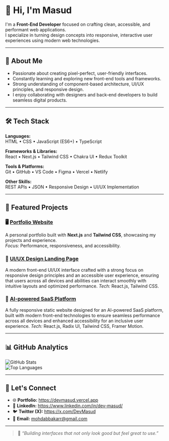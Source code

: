 # 👋 Hi, I'm Masud

I'm a **Front-End Developer** focused on crafting clean, accessible, and performant web applications.  
I specialize in turning design concepts into responsive, interactive user experiences using modern web technologies.

---

## 🧩 About Me

- Passionate about creating pixel-perfect, user-friendly interfaces.  
- Constantly learning and exploring new front-end tools and frameworks.  
- Strong understanding of component-based architecture, UI/UX principles, and responsive design.  
- I enjoy collaborating with designers and back-end developers to build seamless digital products.  

---

## 🛠️ Tech Stack

**Languages:**  
HTML • CSS • JavaScript (ES6+) • TypeScript  

**Frameworks & Libraries:**  
React • Next.js • Tailwind CSS • Chakra UI • Redux Toolkit  

**Tools & Platforms:**  
Git • GitHub • VS Code • Figma • Vercel • Netlify  

**Other Skills:**  
REST APIs • JSON • Responsive Design • UI/UX Implementation  

---

## 💼 Featured Projects

### 🖥️ [Portfolio Website](https://devmasud.vercel.app/)
A personal portfolio built with **Next.js** and **Tailwind CSS**, showcasing my projects and experience.  
*Focus:* Performance, responsiveness, and accessibility.

### 🎨 [UI/UX Design Landing Page](https://uxpert-theta.vercel.app/)
A modern front-end UI/UX interface crafted with a strong focus on responsive design principles and an accessible user experience, ensuring that users across all devices and abilities can interact smoothly with intuitive layouts and optimized performance.
*Tech:* React.js, Tailwind CSS.

### 🤖 [AI-powered SaaS Platform](https://convertly-nu.vercel.app/)
A fully responsive static website designed for an AI-powered SaaS platform, built with modern front-end technologies to ensure seamless performance across all devices and enhanced accessibility for an inclusive user experience. 
*Tech:* React.js, Radix UI, Tailwind CSS, Framer Motion.

---

## 📊 GitHub Analytics

![GitHub Stats](https://github-readme-stats.vercel.app/api?username=dev-mas-ud&show_icons=true&theme=tokyonight)  
![Top Languages](https://github-readme-stats.vercel.app/api/top-langs/?username=dev-mas-ud&layout=compact&theme=tokyonight)

---

## 🤝 Let's Connect

- 🌐 **Portfolio:** https://devmasud.vercel.app  
- 💼 **LinkedIn:** https://www.linkedin.com/in/dev-masud/  
- 🐦 **Twitter (X):** https://x.com/DevMasud  
- 📧 **Email:** mohdabbakarr@gmail.com  

---

> 💬 *“Building interfaces that not only look good but feel great to use.”*
